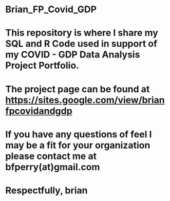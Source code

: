 # Brian_FP_Covid_GDP
# This repository is where I share my SQL and R Code used in support of my COVID - GDP Data Analysis Project Portfolio.  
# The project page can be found at https://sites.google.com/view/brianfpcovidandgdp
# If you have any questions of feel I may be a fit for your organization please contact me at bfperry(at)gmail.com
# Respectfully, brian
